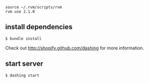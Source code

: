 ```
source ~/.rvm/scripts/rvm
rvm use 2.1.0

```
install dependencies---------------------```$ bundle install```Check out http://shopify.github.com/dashing for more information.start server---------------```$ dashing start```